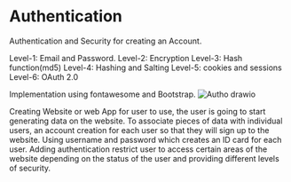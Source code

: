 # Authentication
Authentication and Security for creating an Account.

Level-1: Email and Password.
Level-2: Encryption
Level-3: Hash function(md5)
Level-4: Hashing and Salting
Level-5: cookies and sessions
Level-6: OAuth 2.0

Implementation using fontawesome and Bootstrap.
![Autho drawio](https://user-images.githubusercontent.com/39625554/159136296-4c325c84-e5d8-4c68-8c3a-da88c7902512.png)

Creating Website or web App for user to use, the user is going to start generating data on the website. To associate pieces of data with individual users, an account creation for each user so that they will sign up to the website. Using username and password which creates an ID card for each user.  Adding authentication restrict user to access certain areas of the website depending on the status of the user and providing different levels of security.
